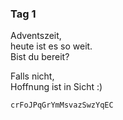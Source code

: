 ### Tag 1

Adventszeit,  
heute ist es so weit.  
Bist du bereit?  
  
Falls nicht,  
Hoffnung ist in Sicht :)

`crFoJPqGrYmMsvazSwzYqEC`